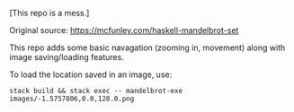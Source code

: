 
[This repo is a mess.]

Original source: https://mcfunley.com/haskell-mandelbrot-set

This repo adds some basic navagation (zooming in, movement) along with image
saving/loading features. 

To load the location saved in an image, use:

`stack build && stack exec -- mandelbrot-exe images/-1.5757806,0.0,128.0.png`


